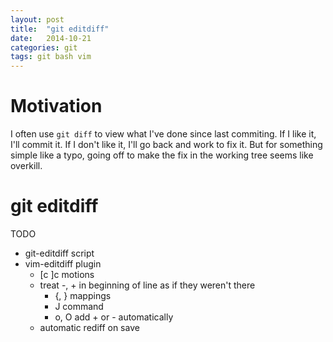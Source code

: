 ```yaml
---
layout: post
title:  "git editdiff"
date:   2014-10-21
categories: git
tags: git bash vim
---
```


# Motivation #

I often use `git diff` to view what I've done since last commiting. If I like it, I'll commit it. If I don't like it, I'll go back and work to fix it. But for something simple like a typo, going off to make the fix in the working tree seems like overkill.

# git editdiff #

TODO

- git-editdiff script
- vim-editdiff plugin
    - [c ]c motions
    - treat -, + in beginning of line as if they weren't there
        - {, } mappings
        - J command
        - o, O add + or - automatically
    - automatic rediff on save

